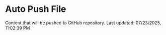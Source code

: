 # Auto Push File

Content that will be pushed to GitHub repository.
Last updated: 07/23/2025, 11:02:39 PM